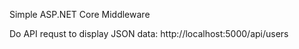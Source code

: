 Simple ASP.NET Core Middleware

Do API requst to display JSON data: 
http://localhost:5000/api/users
